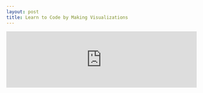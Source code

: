 ```yaml
---
layout: post
title: Learn to Code by Making Visualizations
---
```


<iframe id="theFrame" src="https://dimillerair.shinyapps.io/NevadaPeerMatchPrototype/" style="width:100%;" frameborder="0"></iframe>

